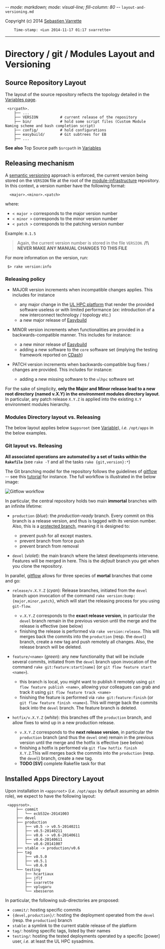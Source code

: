 -*- mode: markdown; mode: visual-line; fill-column: 80 -*-
`layout-and-versioning.md`

Copyright (c) 2014 [Sebastien Varrette](mailto:Sebastien.Varrette@uni.lu) 

        Time-stamp: <Lun 2014-11-17 01:17 svarrette>

-------------------

# Directory / git / Modules  Layout and Versioning

## Source Repository Layout

The layout of the source repository reflects the topology detailed in the [Variables page](variables.md).

     <srcpath>.
	    ├── ... 
		├── VERSION          # current release of the repository
		├── bin/             # hold some script files (Custom Module Naming scheme and bash completion script)
		├── config/          # hold configurations
		├── easybuild/       # Git subtrees for EB
	    ├── ... 

__See also__ Top Source path `$srcpath` in [Variables](variables.md)

## Releasing mechanism

A [semantic versioning](http://semver.org/) approach is enforced, the current version being stored on the `VERSION` file at the root of the [module-infrastructure](https://gitlab.uni.lu/modules/infrastructure/) repository.
In this context, a version number have the following format:

      <major>.<minor>.<patch>

where:

* `< major >` corresponds to the major version number
* `< minor >` corresponds to the minor version number
* `< patch >` corresponds to the patching version number

Example: `0.1.5`

> Again, the current version number is stored in the file `VERSION`.
> __/!\ NEVER MAKE ANY MANUAL CHANGES TO THIS FILE__

For more information on the version, run:

     $> rake version:info

### Releasing policy 

* MAJOR version increments when incompatible changes applies.
This includes for instance
     - any major change in the [UL HPC platform](http://hpc.uni.lu)  that render the provided software useless or with limited performance (_ex:_ introduction of a new interconnect technology / topology etc.)
     - a new major release of [Easybuild](http://hpcugent.github.io/easybuild/)

* MINOR version increments when functionalities are provided in a backwards-compatible manner.
This includes for instance:
     - a new minor release of [Easybuild](http://hpcugent.github.io/easybuild/)
	 - adding a new software to the `core` software set (implying the testing framework reported on [CDash](http://cdash.uni.lu/index.php?project=UL-HPC-Testing))
	  
* PATCH version increments when backwards-compatible bug fixes / changes are provided.
This includes for instance:
     - adding a new missing software to the `ulhpc` software set

For the sake of simplicity, **only the Major and Minor release lead to a new root directory (named v.X.Y) in the environment modules directory layout**.
In particular, any patch release `X.Y.Z` is applied into the existing `X.Y` environment modules hierarchy.

### Modules Directory layout vs. Releasing

The below layout applies below `$appsroot` (see [Variable](variables.md)), _i.e._ `/opt/apps` in the below examples. 






### Git layout vs. Releasing

__All associated operations are automated by a set of tasks within the `Rakefile`__ (see `rake -T` and all the tasks `rake {git,version}:*`)

The Git branching model for the repository follows the guidelines of [gitflow](http://nvie.com/posts/a-successful-git-branching-model/) -- see this [tutorial](http://blog.jessitron.com/2012/07/skinny-on-git-flow.html) for instance.
The full workflow is illustrated in the below image:

![Gitflow workflow](https://www.atlassian.com/git/images/tutorials/collaborating/comparing-workflows/gitflow-workflow/01.svg) 


In particular, the central repository holds two main __immortal__ branches with an infinite lifetime:

* `production` (_blue_):  the *production-ready* branch. Every commit on this branch is a release version, and thus is tagged with its version number. Also, this is a [protected branch](https://gitlab.uni.lu/modules/infrastructure/protected_branches), meaning it is designed to:
    - prevent push for all except masters.
	- prevent branch from force push
	- prevent branch from removal
	
* `devel` (_violet_): the main branch where the latest developments intervene. Features will be merged in here. This is the *default* branch you get when you clone the repository.

In parallel, [gitflow](http://nvie.com/posts/a-successful-git-branching-model/) allows for three species of __mortal__ branches that come and go:

* `release/v.X.Y.Z` (_cyan_): Release branches, initiated from the `devel` branch upon invocation of the command `rake version:bump:{major,minor,patch}`, which will start the releasing process for you using `git-flow`.
    - `v.X.Y.Z` corresponds to the __exact release version__, in particular the `devel` branch remain in the previous version until the merge and the release is effective (see below)
    - finishing the release is performed via `rake version:release`. This will merges back the commits into the `production` (resp. the `devel`) branch, create a new tag and push remotely all changes. Also, the release branch will be deleted.


* `feature/<name>` (_green_): any new functionality that will be include several commits, initiated from the `devel` branch upon invocation of the command `rake git:feature:start[name]` (or `git flow feature start <name>`). 
     - this branch is local, you might want to publish it remotely using `git flow feature publish <name>`, allowing your colleagues can grab and track it using `git flow feature track <name>`
     - finishing the feature is performed via `rake git:feature:finish` (or `git flow feature finish <name>`). This will merge back the commits back into the `devel` branch. The feature branch is deleted.

* `hotfix/v.X.Y.Z` (_white_):  this branches off the `production` branch, and allow fixes to wind up in a new production release.
     - `v.X.Y.Z` corresponds to the __next release version__, in particular the `production` branch (and thus the `devel` one) remain in the previous version until the merge and the hotfix is effective (see below)
     - finishing a hotfix is performed via `git flow hotfix finish X.Y.Z`.This will merges back the commits into the `production` (resp. the `devel`) branch, create a new tag.
	 - __TODO [SV]__ complete Rakefile task for that



## Installed Apps Directory Layout 

Upon installation in `<appsroot>` (_i.e._ `/opt/apps` by default assuming an admin role), we expect to have the following layout: 

     <appsroot>.
	     ├── commit
		 │   └── ecb532e-20141003
		 ├── devel
		 ├── production
		 │   ├── v0.5 -> v0.5-20140211
		 │   ├── v0.5-20140211
		 │   ├── v0.6 -> v0.6-20140611
		 │   ├── v0.6-20140611
		 │   └── v0.6-20141007
		 ├── stable -> production/v0.6
		 ├── tag
		 │   ├── v0.5.0
		 │   ├── v0.5.1
		 │   └── v0.6.0
		 └── testing
		     ├── hcartiaux
			 ├── jflf
			 ├── svarrette
			 ├── vplugaru
			 └── xbesseron

In particular, the following sub-directories are proposed:

* `commit/`: hosting specific commits
* `{devel,production}/`:  hosting the deployment operated from the `devel` (resp. the `production`) branch
* `stable`: a symlink to the current stable release of the platform 
* `tag/`: hosting specific tags, listed by their names
* `testing/`: hosting the tested deployments operated by a specific [power] user, _i.e._ at least the UL HPC sysadmins. 
